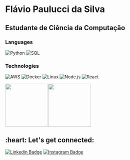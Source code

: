 # Flávio Paulucci da Silva
## Estudante de Ciência da Computação

### Languages

![Python](https://img.shields.io/badge/-Python-000?&logo=Python)
![SQL](https://img.shields.io/badge/-SQL-000?&logo=MySQL)


### Technologies

![AWS](https://img.shields.io/badge/-AWS-000?&logo=Amazon-AWS&logoColor=F90)
![Docker](https://img.shields.io/badge/-Docker-000?&logo=Docker)
![Linux](https://img.shields.io/badge/-Linux-000?&logo=Linux)
![Node.js](https://img.shields.io/badge/-Node.js-000?&logo=node.js)
![React](https://img.shields.io/badge/-React-000?&logo=React)




<a href="https://www.adamalston.com/"><img height="137px" src="https://github-readme-stats.vercel.app/api?username=paulucciflavio&hide_title=true&hide_border=true&show_icons=true&include_all_commits=true&count_private=true&line_height=21&text_color=000&icon_color=000&bg_color=0,ea6161,ffc64d,fffc4d,52fa5a&theme=graywhite" /><!-- wi*quL3fcV --><img height="137px" src="https://github-readme-stats.vercel.app/api/top-langs/?username=paulucciflavio&hide=html&hide_title=true&hide_border=true&layout=compact&langs_count=6&exclude_repo=comp426,Redventures-Movie-Quotes&text_color=000&icon_color=fff&bg_color=0,52fa5a,4dfcff,c64dff&theme=graywhite" /></a>

<h2 align="left">:heart: Let's get connected:</h2>

[![Linkedin Badge](https://img.shields.io/badge/-Flávio_Paulucci-blue?style=flat-square&logo=Linkedin&logoColor=white&link=https://www.linkedin.com/in/fl%C3%A1vio-paulucci-041060268/)](https://www.linkedin.com/in/fl%C3%A1vio-paulucci-041060268/) [![Instagram Badge](https://img.shields.io/badge/-@paulucciflavio-D7008A?style=flat-square&labelColor=D7008A&logo=Instagram&logoColor=white&link=https://www.instagram.com/itz.me____p.r.i.n.c.e_____/)](https://www.instagram.com/paulucciflavio/)
